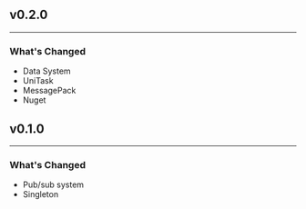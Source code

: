## v0.2.0
---
### What's Changed
- Data System
- UniTask
- MessagePack
- Nuget


## v0.1.0
---
### What's Changed
- Pub/sub system
- Singleton
